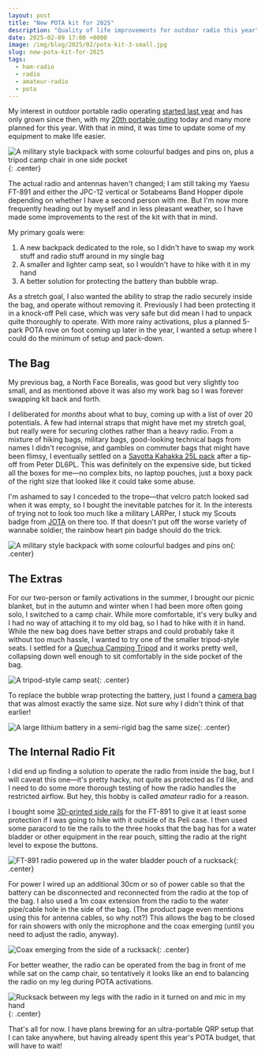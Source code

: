 ```yaml
---
layout: post
title: "New POTA kit for 2025"
description: "Quality of life improvements for outdoor radio this year"
date: 2025-02-09 17:00 +0000
image: /img/blog/2025/02/pota-kit-3-small.jpg
slug: new-pota-kit-for-2025
tags:
  - ham-radio
  - radio
  - amateur-radio
  - pota
---
```


My interest in outdoor portable radio operating [started last year](/blog/my-first-easiest-and-last-sota/) and has only grown since then, with my [20th portable outing](/blog/pota-activation-report-pugs-hole/) today and many more planned for this year. With that in mind, it was time to update some of my equipment to make life easier.

![A military style backpack with some colourful badges and pins on, plus a tripod camp chair in one side pocket](/img/blog/2025/02/pota-kit-1.jpg){: .center}

The actual radio and antennas haven't changed; I am still taking my Yaesu FT-891 and either the JPC-12 vertical or Sotabeams Band Hopper dipole depending on whether I have a second person with me. But I'm now more frequently heading out by myself and in less pleasant weather, so I have made some improvements to the rest of the kit with that in mind.

My primary goals were:

1. A new backpack dedicated to the role, so I didn't have to swap my work stuff and radio stuff around in my single bag
2. A smaller and lighter camp seat, so I wouldn't have to hike with it in my hand
3. A better solution for protecting the battery than bubble wrap.

As a stretch goal, I also wanted the ability to strap the radio securely inside the bag, and operate without removing it. Previously I had been protecting it in a knock-off Peli case, which was very safe but did mean I had to unpack quite thoroughly to operate. With more rainy activations, plus a planned 5-park POTA rove on foot coming up later in the year, I wanted a setup where I could do the minimum of setup and pack-down.

## The Bag

My previous bag, a North Face Borealis, was good but very slightly too small, and as mentioned above it was also my work bag so I was forever swapping kit back and forth.

I deliberated for *months* about what to buy, coming up with a list of over 20 potentials. A few had internal straps that might have met my stretch goal, but really were for securing clothes rather than a heavy radio. From a mixture of hiking bags, military bags, good-looking technical bags from names I didn't recognise, and gambles on commuter bags that might have been flimsy, I eventually settled on a [Savotta Kahakka 25L pack](https://www.savotta.fi/products/kahakka-25l) after a tip-off from Peter DL6PL. This was definitely on the expensive side, but ticked all the boxes for me&mdash;no complex bits, no laptop pouches, just a boxy pack of the right size that looked like it could take some abuse.

I'm ashamed to say I conceded to the trope&mdash;that velcro patch looked sad when it was empty, so I bought the inevitable patches for it. In the interests of trying not to look too much like a military LARPer, I stuck my Scouts badge from [JOTA](/blog/jamboree-on-the-air-2024/) on there too. If that doesn't put off the worse variety of wannabe soldier, the rainbow heart pin badge should do the trick.

![A military style backpack with some colourful badges and pins on](/img/blog/2025/02/pota-kit-3.jpg){: .center}

## The Extras

For our two-person or family activations in the summer, I brought our picnic blanket, but in the autumn and winter when I had been more often going solo, I switched to a camp chair. While more comfortable, it's very bulky and I had no way of attaching it to my old bag, so I had to hike with it in hand. While the new bag does have better straps and could probably take it without too much hassle, I wanted to try one of the smaller tripod-style seats. I settled for a [Quechua Camping Tripod](https://www.decathlon.co.uk/p/camping-tripod/_/R-p-13373) and it works pretty well, collapsing down well enough to sit comfortably in the side pocket of the bag.

![A tripod-style camp seat](/img/blog/2025/02/pota-kit-2.jpg){: .center}

To replace the bubble wrap protecting the battery, just I found a [camera bag](https://www.amazon.co.uk/dp/B075WSCR1W) that was almost exactly the same size. Not sure why I didn't think of that earlier!

![A large lithium battery in a semi-rigid bag the same size](/img/blog/2025/02/pota-kit-4.jpg){: .center}

## The Internal Radio Fit

I did end up finding a solution to operate the radio from inside the bag, but I will caveat this one&mdash;it's pretty hacky, not quite as protected as I'd like, and I need to do some more thorough testing of how the radio handles the restricted airflow. But hey, this hobby is called *amateur* radio for a reason.

I bought some [3D-printed side rails](https://hamradiostuffstore.com/en/ft-891/43-barras-laterais-para-radio-yaesu-ft-891.html) for the FT-891 to give it at least some protection if I was going to hike with it outside of its Peli case. I then used some paracord to tie the rails to the three hooks that the bag has for a water bladder or other equipment in the rear pouch, sitting the radio at the right level to expose the buttons.

![FT-891 radio powered up in the water bladder pouch of a rucksack](/img/blog/2025/02/pota-kit-5.jpg){: .center}

For power I wired up an additional 30cm or so of power cable so that the battery can be disconnected and reconnected from the radio at the top of the bag. I also used a 1m coax extension from the radio to the water pipe/cable hole in the side of the bag. (The product page even mentions using this for antenna cables, so why not?) This allows the bag to be closed for rain showers with only the microphone and the coax emerging (until you need to adjust the radio, anyway).

![Coax emerging from the side of a rucksack](/img/blog/2025/02/pota-kit-6.jpg){: .center}

For better weather, the radio can be operated from the bag in front of me while sat on the camp chair, so tentatively it looks like an end to balancing the radio on my leg during POTA activations.

![Rucksack between my legs with the radio in it turned on and mic in my hand](/img/blog/2025/02/pota-kit-7.jpg){: .center}

That's all for now. I have plans brewing for an ultra-portable QRP setup that I can take anywhere, but having already spent this year's POTA budget, that will have to wait!
